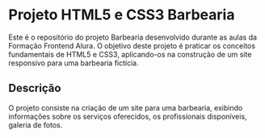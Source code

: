 # Projeto HTML5 e CSS3 Barbearia

Este é o repositório do projeto Barbearia desenvolvido durante as aulas da Formação Frontend Alura. O objetivo deste projeto é praticar os conceitos fundamentais de HTML5 e CSS3, aplicando-os na construção de um site responsivo para uma barbearia fictícia.

## Descrição

O projeto consiste na criação de um site para uma barbearia, exibindo informações sobre os serviços oferecidos, os profissionais disponíveis, galeria de fotos.

